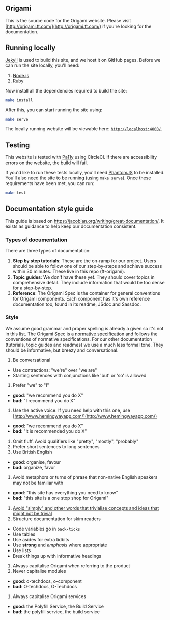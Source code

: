 
## Origami

This is the source code for the Origami website. Please visit [http://origami.ft.com/](http://origami.ft.com/) if you're looking for the documentation.


## Running locally

[Jekyll](https://jekyllrb.com/) is used to build this site, and we host it on GitHub pages. Before we can run the site locally, you'll need:

  1. [Node.js](https://nodejs.org)
  2. [Ruby](https://rubylang.org)

Now install all the dependencies required to build the site:

```sh
make install
```

After this, you can start running the site using:

```sh
make serve
```

The locally running website will be viewable here: [`http://localhost:4000/`](http://localhost:4000/).


## Testing

This website is tested with [Pa11y](http://www.pally.org) using CircleCI. If there are accessibility errors on the website, the build will fail.

If you'd like to run these tests locally, you'll need [PhantomJS](http://phantomjs.org/) to be installed. You'll also need the site to be running (using `make serve`). Once these requirements have been met, you can run:

```sh
make test
```


## Documentation style guide
This guide is based on https://jacobian.org/writing/great-documentation/. It exists as guidance to help keep our documentation consistent.

### Types of documentation
There are three types of documentation:

1. **Step by step tutorials**: These are the on-ramp for our project. Users should be able to follow one of our step-by-steps and achieve success within 30 minutes. These live in this repo (ft-origami).
1. **Topic guides**: We don't have these yet. They should cover topics in comprehensive detail. They include information that would be too dense for a step-by-step.
1. **Reference**: The Origami Spec is the container for general conventions for Origami components. Each component has it's own reference documentation too, found in its readme, JSdoc and Sassdoc.

### Style
We assume good grammar and proper spelling is already a given so it's not in this list. The Origami Spec is a [normative specification](https://www.w3.org/TR/qaframe-spec/) and follows the conventions of normative specifications. For our other documentation (tutorials, topic guides and readmes) we use a much less formal tone. They should be informative, but breezy and conversational.

1. Be conversational
  - Use contractions: "we're" over "we are"
  - Starting sentences with conjunctions like 'but' or 'so' is allowed
1. Prefer "we" to "I"
  - **good**: "we recommend you do X"
  - **bad**: "I recommend you do X"
1. Use the active voice. If you need help with this one, use [http://www.hemingwayapp.com/](http://www.hemingwayapp.com/)
  - **good**: "we recommend you do X"
  - **bad**: "it is recommended you do X"
1. Omit fluff. Avoid qualifiers like "pretty", "mostly", "probably"
1. Prefer short sentences to long sentences
1. Use British English
  - **good**: organise, favour
  - **bad**: organize, favor
1. Avoid metaphors or turns of phrase that non-native English speakers may not be familiar with
  - **good**: "this site has everything you need to know"
  - **bad**: "this site is a one stop shop for Origami"
1. [Avoid "simply" and other words that trivialise concepts and ideas that might not be trivial](https://css-tricks.com/words-avoid-educational-writing/)
1. Structure documentation for skim readers
  - Code variables go in `back-ticks`
  - Use tables
  - Use asides for extra tidbits
  - Use **strong** and _emphasis_ where appropriate
  - Use lists
  - Break things up with informative headings
1. Always capitalise Origami when referring to the product
1. Never capitalise modules
  - **good**: o-techdocs, o-component
  - **bad**: O-techdocs, O-Techdocs
1. Always capitalise Origami services
  - **good**: the Polyfill Service, the Build Service
  - **bad**: the polyfill service, the build service
